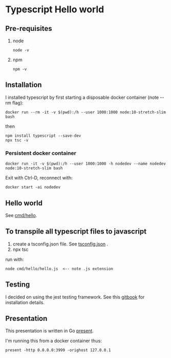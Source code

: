 # Typescript Hello world

## Pre-requisites
1. node  
   ```
   node -v
   ```
1. npm  
   ```
   npm -v
   ```

## Installation
I installed typescript by first starting a disposable docker container (note --rm flag):
```
docker run --rm -it -v $(pwd):/h --user 1000:1000 node:10-stretch-slim bash
```
then
```
npm install typescript --save-dev
npx tsc -v
```

### Persistent docker container
```
docker run -it -v $(pwd):/h --user 1000:1000 -h nodedev --name nodedev node:10-stretch-slim bash
```
Exit with Ctrl-D,
reconnect with:
```
docker start -ai nodedev
```

## Hello world
See [cmd/hello](cmd/hello/README.md).

## To transpile all typescript files to javascript
1. create a tsconfig.json file. See [tsconfig.json](tsconfig.json) .
1. npx tsc

run with:
```
node cmd/hello/hello.js  <-- note .js extension
```

## Testing
I decided on using the jest testing framework.
See this [gitbook](https://basarat.gitbook.io/typescript/intro-1/jest) for
installation details.

## Presentation
This presentation is written in Go [present](https://godoc.org/golang.org/x/tools/present).

I'm running this from a docker container thus:
```
present -http 0.0.0.0:3999 -orighost 127.0.0.1
```